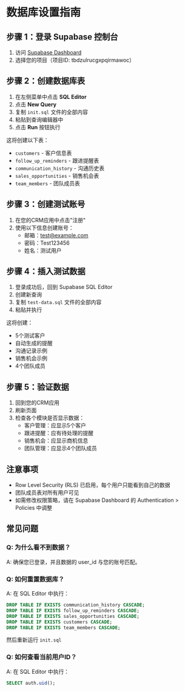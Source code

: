 # 数据库设置指南

## 步骤 1：登录 Supabase 控制台

1. 访问 [Supabase Dashboard](https://app.supabase.com)
2. 选择您的项目（项目ID: tbdzulrucgxpqirmawoc）

## 步骤 2：创建数据库表

1. 在左侧菜单中点击 **SQL Editor**
2. 点击 **New Query**
3. 复制 `init.sql` 文件的全部内容
4. 粘贴到查询编辑器中
5. 点击 **Run** 按钮执行

这将创建以下表：
- `customers` - 客户信息表
- `follow_up_reminders` - 跟进提醒表
- `communication_history` - 沟通历史表
- `sales_opportunities` - 销售机会表
- `team_members` - 团队成员表

## 步骤 3：创建测试账号

1. 在您的CRM应用中点击"注册"
2. 使用以下信息创建账号：
   - 邮箱：test@example.com
   - 密码：Test123456
   - 姓名：测试用户

## 步骤 4：插入测试数据

1. 登录成功后，回到 Supabase SQL Editor
2. 创建新查询
3. 复制 `test-data.sql` 文件的全部内容
4. 粘贴并执行

这将创建：
- 5个测试客户
- 自动生成的提醒
- 沟通记录示例
- 销售机会示例
- 4个团队成员

## 步骤 5：验证数据

1. 回到您的CRM应用
2. 刷新页面
3. 检查各个模块是否显示数据：
   - 客户管理：应显示5个客户
   - 跟进提醒：应有待处理的提醒
   - 销售机会：应显示商机信息
   - 团队管理：应显示4个团队成员

## 注意事项

- Row Level Security (RLS) 已启用，每个用户只能看到自己的数据
- 团队成员表对所有用户可见
- 如需修改权限策略，请在 Supabase Dashboard 的 Authentication > Policies 中调整

## 常见问题

### Q: 为什么看不到数据？
A: 确保您已登录，并且数据的 user_id 与您的账号匹配。

### Q: 如何重置数据库？
A: 在 SQL Editor 中执行：
```sql
DROP TABLE IF EXISTS communication_history CASCADE;
DROP TABLE IF EXISTS follow_up_reminders CASCADE;
DROP TABLE IF EXISTS sales_opportunities CASCADE;
DROP TABLE IF EXISTS customers CASCADE;
DROP TABLE IF EXISTS team_members CASCADE;
```
然后重新运行 `init.sql`

### Q: 如何查看当前用户ID？
A: 在 SQL Editor 中执行：
```sql
SELECT auth.uid();
```